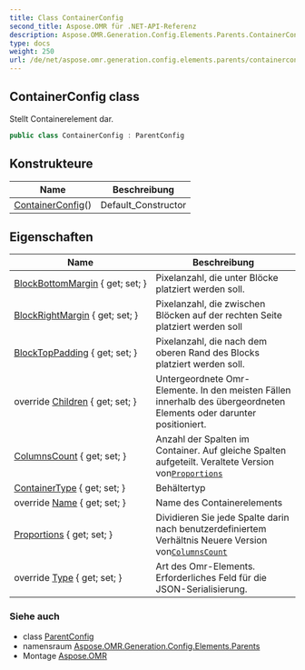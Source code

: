 ```yaml
---
title: Class ContainerConfig
second_title: Aspose.OMR für .NET-API-Referenz
description: Aspose.OMR.Generation.Config.Elements.Parents.ContainerConfig klas. Stellt Containerelement dar.
type: docs
weight: 250
url: /de/net/aspose.omr.generation.config.elements.parents/containerconfig/
---
```

## ContainerConfig class

Stellt Containerelement dar.

```csharp
public class ContainerConfig : ParentConfig
```

## Konstrukteure

| Name | Beschreibung |
| --- | --- |
| [ContainerConfig](containerconfig/)() | Default_Constructor |

## Eigenschaften

| Name | Beschreibung |
| --- | --- |
| [BlockBottomMargin](../../aspose.omr.generation.config.elements.parents/containerconfig/blockbottommargin/) { get; set; } | Pixelanzahl, die unter Blöcke platziert werden soll. |
| [BlockRightMargin](../../aspose.omr.generation.config.elements.parents/containerconfig/blockrightmargin/) { get; set; } | Pixelanzahl, die zwischen Blöcken auf der rechten Seite platziert werden soll |
| [BlockTopPadding](../../aspose.omr.generation.config.elements.parents/containerconfig/blocktoppadding/) { get; set; } | Pixelanzahl, die nach dem oberen Rand des Blocks platziert werden soll. |
| override [Children](../../aspose.omr.generation.config.elements.parents/containerconfig/children/) { get; set; } | Untergeordnete Omr-Elemente. In den meisten Fällen innerhalb des übergeordneten Elements oder darunter positioniert. |
| [ColumnsCount](../../aspose.omr.generation.config.elements.parents/containerconfig/columnscount/) { get; set; } | Anzahl der Spalten im Container. Auf gleiche Spalten aufgeteilt. Veraltete Version von[`Proportions`](./proportions/) |
| [ContainerType](../../aspose.omr.generation.config.elements.parents/containerconfig/containertype/) { get; set; } | Behältertyp |
| override [Name](../../aspose.omr.generation.config.elements.parents/containerconfig/name/) { get; set; } | Name des Containerelements |
| [Proportions](../../aspose.omr.generation.config.elements.parents/containerconfig/proportions/) { get; set; } | Dividieren Sie jede Spalte darin nach benutzerdefiniertem Verhältnis Neuere Version von[`ColumnsCount`](./columnscount/) |
| override [Type](../../aspose.omr.generation.config.elements.parents/containerconfig/type/) { get; set; } | Art des Omr-Elements. Erforderliches Feld für die JSON-Serialisierung. |

### Siehe auch

* class [ParentConfig](../../aspose.omr.generation.config/parentconfig/)
* namensraum [Aspose.OMR.Generation.Config.Elements.Parents](../../aspose.omr.generation.config.elements.parents/)
* Montage [Aspose.OMR](../../)


